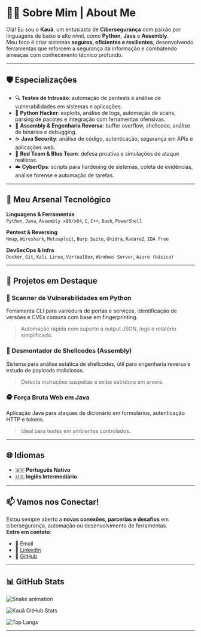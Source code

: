 # 👨‍💻 Sobre Mim | About Me

Olá! Eu sou o **Kauã**, um entusiasta de **Cibersegurança** com paixão por linguagens de baixo e alto nível, como **Python**, **Java** e **Assembly**.  
Meu foco é criar sistemas **seguros, eficientes e resilientes**, desenvolvendo ferramentas que reforcem a segurança da informação e combatendo ameaças com conhecimento técnico profundo.

---

## 🛡️ Especializações

- 🔍 **Testes de Intrusão**: automação de pentests e análise de vulnerabilidades em sistemas e aplicações.
- 🐍 **Python Hacker**: exploits, análise de logs, automação de scans, parsing de pacotes e integração com ferramentas ofensivas.
- 🧬 **Assembly & Engenharia Reversa**: buffer overflow, shellcode, análise de binários e debugging.
- ☕ **Java Security**: análise de código, autenticação, segurança em APIs e aplicações web.
- 🧠 **Red Team & Blue Team**: defesa proativa e simulações de ataque realistas.
- ☁️ **CyberOps**: scripts para hardening de sistemas, coleta de evidências, análise forense e automação de tarefas.

---

## 🧰 Meu Arsenal Tecnológico

**Linguagens & Ferramentas**  
`Python`, `Java`, `Assembly x86/x64`, `C`, `C++`, `Bash`, `PowerShell`

**Pentest & Reversing**  
`Nmap`, `Wireshark`, `Metasploit`, `Burp Suite`, `Ghidra`, `Radare2`, `IDA Free`

**DevSecOps & Infra**  
`Docker`, `Git`, `Kali Linux`, `VirtualBox`, `Windows Server`, `Azure (básico)`

---

## 🚀 Projetos em Destaque

### 🔐 Scanner de Vulnerabilidades em Python
Ferramenta CLI para varredura de portas e serviços, identificação de versões e CVEs comuns com base em fingerprinting.  
> Automação rápida com suporte a output JSON, logs e relatório simplificado.

### 🧠 Desmontador de Shellcodes (Assembly)
Sistema para análise estática de shellcodes, útil para engenharia reversa e estudo de payloads maliciosos.  
> Detecta instruções suspeitas e exibe estrutura em árvore.

### 🕵️ Força Bruta Web em Java
Aplicação Java para ataques de dicionário em formulários, autenticação HTTP e tokens.  
> Ideal para testes em ambientes controlados.

---

## 🌐 Idiomas

- 🇧🇷 **Português Nativo**
- 🇺🇸 **Inglês Intermediário**

---

## 📫 Vamos nos Conectar!

Estou sempre aberto a **novas conexões, parcerias e desafios** em cibersegurança, automação ou desenvolvimento de ferramentas.  
**Entre em contato**:

- 📧 Email  
- 🔗 [LinkedIn](https://linkedin.com)  
- 🐍 [GitHub](https://github.com)

---

## 📊 GitHub Stats

![Snake animation](https://github.com/kafernando/kafernando/blob/output/github-contribution-grid-snake.svg)

![Kauã GitHub Stats](https://github-readme-stats.vercel.app/api?username=kafernando&show_icons=true&theme=dracula)

![Top Langs](https://github-readme-stats.vercel.app/api/top-langs/?username=kafernando&layout=compact&theme=dracula)

---

